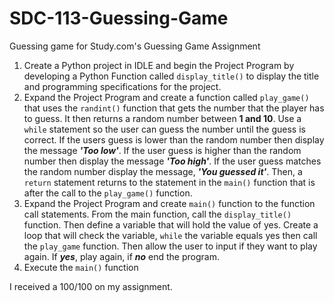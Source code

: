 # SDC-113-Guessing-Game
Guessing game for Study.com's Guessing Game Assignment

1. Create a Python project in IDLE and begin the Project Program by developing a Python Function called `display_title()` to display the title and programming specifications for the project.
2. Expand the Project Program and create a function called `play_game()` that uses the `randint()` function that gets the number that the player has to guess. It then returns a random number between **1 and 10**. Use a `while` statement so the user can guess the number until the guess is correct. If the users guess is lower than the random number then display the message ***'Too low'***. If the user guess is higher than the random number then display the message ***'Too high'***. If the user guess matches the random number display the message, ***'You guessed it'***. Then, a `return` statement returns to the statement in the `main()` function that is after the call to the `play_game()` function.
3. Expand the Project Program and create `main()` function to the function call statements. From the main function, call the `display_title()` function. Then define a variable that will hold the value of yes. Create a loop that will check the variable, `while` the variable equals yes then call the `play_game` function. Then allow the user to input if they want to play again. If ***yes***, play again, if ***no*** end the program.
4. Execute the `main()` function 

I received a 100/100 on my assignment.
